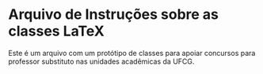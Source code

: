 # Arquivo de Instruções sobre as classes LaTeX

Este é um arquivo com um protótipo de classes para apoiar concursos para professor substituto nas unidades acadêmicas da UFCG.

